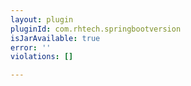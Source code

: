 ```yaml
---
layout: plugin
pluginId: com.rhtech.springbootversion
isJarAvailable: true
error: ''
violations: []

---
```

